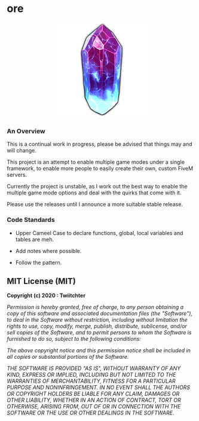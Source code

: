 # ore

<span style="display:block;text-align:center">![Image](./ore.png)</span>

### An Overview
This is a continual work in progress, please be advised that things may and will change.

This project is an attempt to enable multiple game modes under a single framework, to enable more people to easily create their own, custom FiveM servers.

Currently the project is unstable, as I work out the best way to enable the multiple game mode options and deal with the quirks that come with it.

Please use the releases until I announce a more suitable stable release.

### Code Standards
- Upper Cameel Case to declare functions, global, local variables and tables are meh.

- Add notes where possible.

- Follow the pattern.

## MIT License (MIT)

**Copyright (c) 2020 : Twiitchter**

*Permission is hereby granted, free of charge, to any person obtaining a copy of this software and associated documentation files (the "Software"), to deal in the Software without restriction, including without limitation the rights to use, copy, modify, merge, publish, distribute, sublicense, and/or sell copies of the Software, and to permit persons to whom the Software is furnished to do so, subject to the following conditions:*

*The above copyright notice and this permission notice shall be included in all copies or substantial portions of the Software.*

*THE SOFTWARE IS PROVIDED "AS IS", WITHOUT WARRANTY OF ANY KIND, EXPRESS OR IMPLIED, INCLUDING BUT NOT LIMITED TO THE WARRANTIES OF MERCHANTABILITY, FITNESS FOR A PARTICULAR PURPOSE AND NONINFRINGEMENT. IN NO EVENT SHALL THE AUTHORS OR COPYRIGHT HOLDERS BE LIABLE FOR ANY CLAIM, DAMAGES OR OTHER LIABILITY, WHETHER IN AN ACTION OF CONTRACT, TORT OR OTHERWISE, ARISING FROM, OUT OF OR IN CONNECTION WITH THE SOFTWARE OR THE USE OR OTHER DEALINGS IN THE SOFTWARE.*
